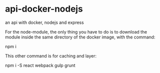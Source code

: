 # api-docker-nodejs
an api with docker, nodejs and express

For the node-module, the only thing you have to do
is to download the module inside the same directory
of the docker image, with the command:

npm i

This other command is for caching and layer:

npm i -S react webpack gulp grunt
